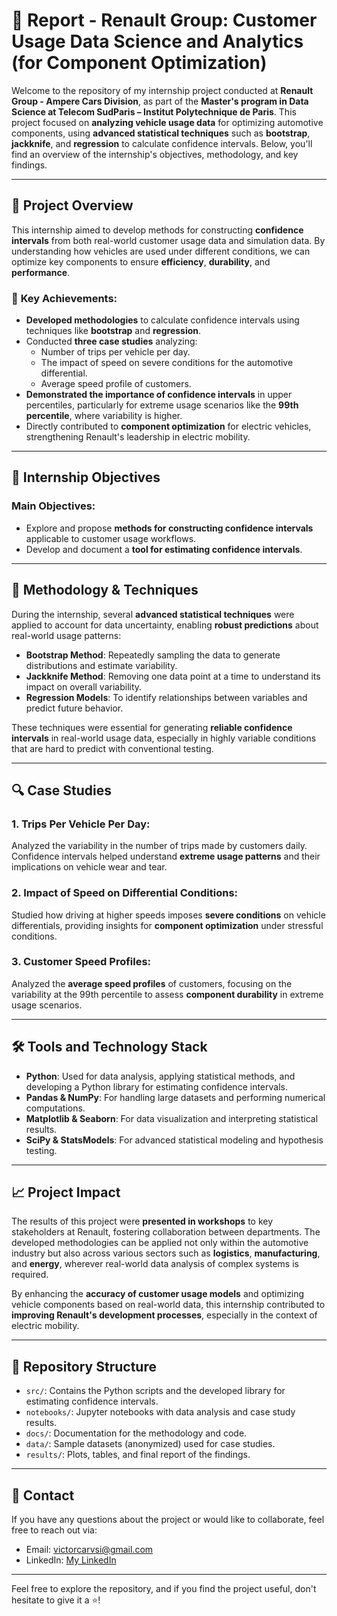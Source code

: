 # 🚗 **Report - Renault Group: Customer Usage Data Science and Analytics (for Component Optimization)**

Welcome to the repository of my internship project conducted at **Renault Group - Ampere Cars Division**, as part of the **Master's program in Data Science at Telecom SudParis – Institut Polytechnique de Paris**. This project focused on **analyzing vehicle usage data** for optimizing automotive components, using **advanced statistical techniques** such as **bootstrap**, **jackknife**, and **regression** to calculate confidence intervals. Below, you'll find an overview of the internship's objectives, methodology, and key findings.

---

## 📜 **Project Overview**

This internship aimed to develop methods for constructing **confidence intervals** from both real-world customer usage data and simulation data. By understanding how vehicles are used under different conditions, we can optimize key components to ensure **efficiency**, **durability**, and **performance**.

### 🚀 **Key Achievements**:

- **Developed methodologies** to calculate confidence intervals using techniques like **bootstrap** and **regression**.
- Conducted **three case studies** analyzing:
  - Number of trips per vehicle per day.
  - The impact of speed on severe conditions for the automotive differential.
  - Average speed profile of customers.
- **Demonstrated the importance of confidence intervals** in upper percentiles, particularly for extreme usage scenarios like the **99th percentile**, where variability is higher.
- Directly contributed to **component optimization** for electric vehicles, strengthening Renault's leadership in electric mobility.

---

## 🎯 **Internship Objectives**

### **Main Objectives**:
- Explore and propose **methods for constructing confidence intervals** applicable to customer usage workflows.
- Develop and document a **tool for estimating confidence intervals**.

---

## 🔧 **Methodology & Techniques**

During the internship, several **advanced statistical techniques** were applied to account for data uncertainty, enabling **robust predictions** about real-world usage patterns:

- **Bootstrap Method**: Repeatedly sampling the data to generate distributions and estimate variability.
- **Jackknife Method**: Removing one data point at a time to understand its impact on overall variability.
- **Regression Models**: To identify relationships between variables and predict future behavior.
  
These techniques were essential for generating **reliable confidence intervals** in real-world usage data, especially in highly variable conditions that are hard to predict with conventional testing.

---

## 🔍 **Case Studies**

### 1. **Trips Per Vehicle Per Day**:
Analyzed the variability in the number of trips made by customers daily. Confidence intervals helped understand **extreme usage patterns** and their implications on vehicle wear and tear.

### 2. **Impact of Speed on Differential Conditions**:
Studied how driving at higher speeds imposes **severe conditions** on vehicle differentials, providing insights for **component optimization** under stressful conditions.

### 3. **Customer Speed Profiles**:
Analyzed the **average speed profiles** of customers, focusing on the variability at the 99th percentile to assess **component durability** in extreme usage scenarios.

---

## 🛠️ **Tools and Technology Stack**

- **Python**: Used for data analysis, applying statistical methods, and developing a Python library for estimating confidence intervals.
- **Pandas & NumPy**: For handling large datasets and performing numerical computations.
- **Matplotlib & Seaborn**: For data visualization and interpreting statistical results.
- **SciPy & StatsModels**: For advanced statistical modeling and hypothesis testing.

---

## 📈 **Project Impact**

The results of this project were **presented in workshops** to key stakeholders at Renault, fostering collaboration between departments. The developed methodologies can be applied not only within the automotive industry but also across various sectors such as **logistics**, **manufacturing**, and **energy**, wherever real-world data analysis of complex systems is required.

By enhancing the **accuracy of customer usage models** and optimizing vehicle components based on real-world data, this internship contributed to **improving Renault's development processes**, especially in the context of electric mobility.

---

## 📂 **Repository Structure**

- `src/`: Contains the Python scripts and the developed library for estimating confidence intervals.
- `notebooks/`: Jupyter notebooks with data analysis and case study results.
- `docs/`: Documentation for the methodology and code.
- `data/`: Sample datasets (anonymized) used for case studies.
- `results/`: Plots, tables, and final report of the findings.

---


## 📧 **Contact**

If you have any questions about the project or would like to collaborate, feel free to reach out via:

- Email: victorcarvsi@gmail.com
- LinkedIn: [My LinkedIn](https://www.linkedin.com/in/victorcasi/)

---

Feel free to explore the repository, and if you find the project useful, don't hesitate to give it a ⭐!
